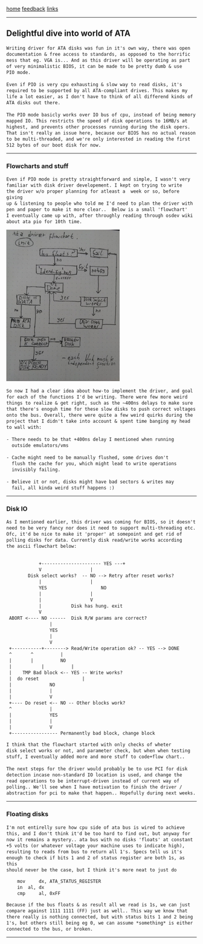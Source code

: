 [home](/) [feedback](/feedback) [links](/links)

-----------------------------------------------------------------------------


## Delightful dive into world of ATA

	Writing driver for ATA disks was fun in it's own way, there was open 
	documentation & free access to standards, as opposed to the horrific
	mess that eg. VGA is... And as this driver will be operating as part
	of very minimalistic BIOS, it can be made to be pretty dumb & use
	PIO mode. 

	Even if PIO is very cpu exhausting & slow way to read disks, it's 
	required to be supported by all ATA-compliant drives. This makes my
	life a lot easier, as I don't have to think of all differend kinds of 
	ATA disks out there.

	The PIO mode basicly works over IO bus of cpu, instead of being memory
	mapped IO. This restricts the speed of disk operations to 16MB/s at
	highest, and prevents other processes running during the disk opers.
	That isn't really an issue here, because our BIOS has no actual reason
	to be multi-threaded, and we're only interested in reading the first
	512 bytes of our boot disk for now. 
	
-----------------------------------------------------------------------------

### Flowcharts and stuff

	Even if PIO mode is pretty straightforward and simple, I wasn't very
	familiar with disk driver developement. I kept on trying to write
	the driver w/o proper planning for atleast a  week or so, before giving
	up & listening to people who told me I'd need to plan the driver with
	pen and paper to make it more clear..  Below is a small 'flowchart' 
	I eventually came up with, after throughly reading through osdev wiki
	about ata pio for 10th time.
	
![Image](/img/ata_flowchart.jpg)

	So now I had a clear idea about how-to implement the driver, and goal
	for each of the functions I'd be writing. There were few more weird
	things to realize & get right, such as the ~400ns delays to make sure
	that there's enoguh time for these slow disks to push correct voltages
	onto the bus. Overall, there were quite a few weird quirks during the
	project that I didn't take into account & spent time banging my head
	to wall with:

	- There needs to be that +400ns delay I mentioned when running
	  outside emulators/vms

	- Cache might need to be manually flushed, some drives don't
	  flush the cache for you, which might lead to write operations
	  invisibly failing. 

	- Believe it or not, disks might have bad sectors & writes may
	  fail, all kinda weird stuff happens :)

-----------------------------------------------------------------------------

### Disk IO

	As I mentioned earlier, this driver was coming for BIOS, so it doesn't
	need to be very fancy nor does it need to support multi-threading etc.
	Ofc, it'd be nice to make it 'proper' at somepoint and get rid of
	polling disks for data. Currently disk read/write works according
	the ascii flowchart below:
	
```

 			+---------------------- YES ---+
			V			       |
		Disk select works?  -- NO --> Retry after reset works?
			|			       |
			YES 			       NO
			| 			       |
			| 			       V
			|			Disk has hung. exit
			V
 ABORT <---- NO ------	Disk R/W params are correct? 
				|
				YES
				|
				V
 +-----------+--------> Read/Write operation ok? -- YES --> DONE
 ^	     ^ 			|
 |	     |	 		NO
 |           |			|
 |    TMP Bad block <-- YES -- Write works?
 |	do reset                |
 | 				NO
 |				|
 |				V
 +---- Do reset <-- NO -- Other blocks work?
 ^				|
 |				YES
 |				|
 |				V
 +----------------- Permanently bad block, change block
```

	I think that the flowchart started with only checks of wheter 
	disk select works or not, and parameter check, but when when testing
	stuff, I eventually added more and more stuff to code+flow chart..
	
	The next steps for the driver would probably be to use PCI for disk
	detection incase non-standard IO location is used, and change the
	read operations to be interrupt-driven instead of current way of 
	polling.. We'll see when I have motivation to finish the driver /
	abstraction for pci to make that happen.. Hopefully during next weeks.
	
-----------------------------------------------------------------------------

### Floating disks
	
	I'm not entirelly sure how cpu side of ata bus is wired to achieve
	this, and I don't think it'd be too hard to find out, but anyway for
	now it remains a mystery.. ata bus with no disks 'floats' at constant
	+5 volts (or whatever voltage your machine uses to indicate high), 
	resulting to reads from bus to return all 1's. Specs tell us it's
	enough to check if bits 1 and 2 of status register are both 1s, as this
	should never be the case, but I think it's more neat to just do
	
```
	mov 	dx, ATA_STATUS_REGISTER
	in 	al, dx
	cmp 	al, 0xFF
```

	Because if the bus floats & as result all we read is 1s, we can just
	compare against 1111 1111 (FF) just as well.. This way we know that
	there really is nothing connected, but with status bits 1 and 2 being
	1's, but others still being eg 0, we can assume *something* is either
	connected to the bus, or broken.



-----------------------------------------------------------------------------

